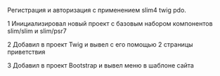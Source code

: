 Регистрация и авторизация с применением slim4 twig pdo.

1   Инициализировал новый проект с базовым набором компонентов slim/slim и slim/psr7

2   Добавил в проект Twig и вывел с его помощью 2 страницы приветствия

3   Добавил в проект Bootstrap и вывел меню в шаблоне сайта